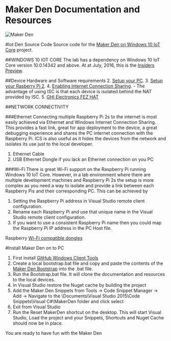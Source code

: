 # Maker Den Documentation and Resources

![Maker Den](https://raw.githubusercontent.com/MakerDen/IoT-Maker-Den-Documentation-and-Resources/master/Resources/Images/MakerDen.jpg)

#Iot Den Source Code
Source code for the [Maker Den on Windows 10 IoT Core](https://github.com/MakerDen/IoT-Maker-Den-Windows-for-IoT) project. 

##WINDOWS 10 IOT CORE
The lab has a dependency on Windows 10 IoT Core version 10.0.14342 and above. At at July, 2016, this is the [Insiders Preview](http://ms-iot.github.io/content/en-US/Downloads.htm).


##Device Hardware and Software requirements
2. [Setup your PC](http://ms-iot.github.io/content/en-US/win10/SetupPCRPI.htm).
3. [Setup your Rasberry Pi 2](http://ms-iot.github.io/content/en-US/win10/SetupRPI.htm).
4. [Enabling Internet Connection Sharing](http://ms-iot.github.io/content/en-US/win10/ConnectToDevice.htm).
	- The advantage of using ISC is that each device is isolated behind the NAT provided by ISC.
5. [GHI Electronics FEZ HAT](https://www.ghielectronics.com/catalog/product/500)

##NETWORK CONNECTIVITY

###Ethernet
Connecting multiple Raspberry Pi 2s to the internet is most easily achieved via Ethernet and Windows Internet Connection Sharing.  This provides a fast link, great for app deployment to the device, a great debugging experience and shares the PC internet connection with the Raspberry Pi.  ICS is also useful as it hides the devices from the network and isolates its use just to the local developer.

1. Ethernet Cable
2. USB Ethernet Dongle if you lack an Ethernet connection on you PC

###Wi-Fi
There is great Wi-Fi support on the Raspberry Pi running Windows 10 IoT Core.  However, in a lab environment where there are multiple development machines and Raspberry Pi 2s the setup is more complex as you need a way to isolate and provide a link between each Raspberry Pis and their corresponding PC.
This can be achieved by 
1.	Setting the Raspberry Pi address in Visual Studio remote client configuration.
2.	Rename each Raspberry Pi and use that unique name in the Visual Studio remote client configuration.
3.	If you want to use a consistent Raspberry Pi name then you could map the Raspberry Pi IP address in the PC Host file.

Raspberry [Wi-Fi compatible dongles](http://ms-iot.github.io/content/en-US/win10/SupportedInterfaces.htm) 



#Install Maker Den on to PC

1. First install [GitHub Windows Client Tools](http://git-scm.com/download/win)
2. Create a local bootstrap.bat file and copy and paste the contents of the [Maker Den Bootstrap](https://raw.githubusercontent.com/MakerDen/IoT-Maker-Den-Documentation-and-Guides/master/Resources/Setup/Bootstrap.bat) into the .bat file.
3. Run the Bootstrap.bat file. It will clone the documentation and resources to the local devices.
4. In Visual Studio restore the Nuget cache by building the project
5. Add the Maker Den Snippets from Tools -> Code Snippet Manager -> Add -> Navigate to the \Documents\Visual Studio 2015\Code Snippets\Visual C#\MakerDen folder and click select
6. Exit from Visual Studio
7. Run the Reset MakerDen shortcut on the desktop.  This will start Visual Studio, Load the project and your Snippets, Shortcuts and Nuget Cache should now be in place.

You are ready to have fun with the Maker Den
	 